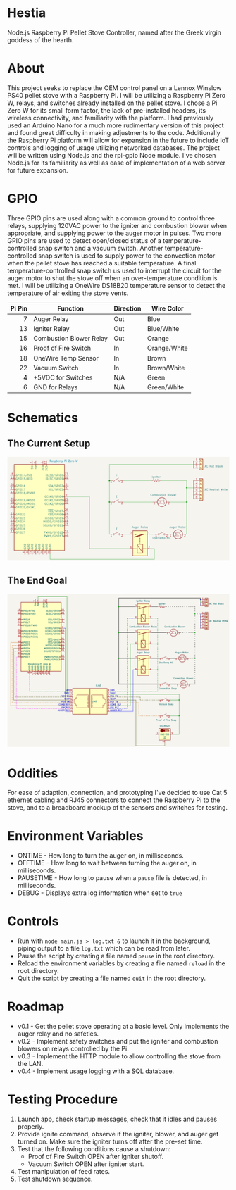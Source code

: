 # Hestia
Node.js Raspberry Pi Pellet Stove Controller, named after the Greek virgin goddess of the hearth.

# About
This project seeks to replace the OEM control panel on a Lennox Winslow PS40 pellet stove with a Raspberry Pi. I will be utilizing a Raspberry Pi Zero W, relays, and switches already installed on the pellet stove. I chose a Pi Zero W for its small form factor, the lack of pre-installed headers, its wireless connectivity, and familiarity with the platform. I had previously used an Arduino Nano for a much more rudimentary version of this project and found great difficulty in making adjustments to the code. Additionally the Raspberry Pi platform will allow for expansion in the future to include IoT controls and logging of usage utilizing networked databases. The project will be written using Node.js and the rpi-gpio Node module. I've chosen Node.js for its familiarity as well as ease of implementation of a web server for future expansion.

# GPIO
Three GPIO pins are used along with a common ground to control three relays, supplying 120VAC power to the igniter and combustion blower when appropriate, and supplying power to the auger motor in pulses. Two more GPIO pins are used to detect open/closed status of a temperature-controlled snap switch and a vacuum switch. Another temperature-controlled snap switch is used to supply power to the convection motor when the pellet stove has reached a suitable temperature. A final temperature-controlled snap switch us used to interrupt the circuit for the auger motor to shut the stove off when an over-temperature condition is met. I will be utilizing a OneWire DS18B20 temperature sensor to detect the temperature of air exiting the stove vents.

| Pi Pin | Function | Direction | Wire Color |
| ------:| -------- | --------- | ---------- |
7 | Auger Relay | Out | Blue
13 | Igniter Relay | Out | Blue/White
15 | Combustion Blower Relay | Out | Orange
16 | Proof of Fire Switch | In | Orange/White
18 | OneWire Temp Sensor | In | Brown
22 | Vacuum Switch | In | Brown/White
4 | +5VDC for Switches | N/A | Green
6 | GND for Relays | N/A | Green/White

# Schematics
## The Current Setup
![Current Schematic](/assets/currentschem.png)

## The End Goal
![Future Schematic](/assets/futureschem.png)

# Oddities
For ease of adaption, connection, and prototyping I've decided to use Cat 5 ethernet cabling and RJ45 connectors to connect the Raspberry Pi to the stove, and to a breadboard mockup of the sensors and switches for testing.

# Environment Variables
* ONTIME - How long to turn the auger on, in milliseconds.  
* OFFTIME - How long to wait between turning the auger on, in milliseconds.  
* PAUSETIME - How long to pause when a `pause` file is detected, in milliseconds.  
* DEBUG - Displays extra log information when set to `true`

# Controls
* Run with `node main.js > log.txt &` to launch it in the background, piping output to a file `log.txt` which can be read from later.  
* Pause the script by creating a file named `pause` in the root directory.  
* Reload the environment variables by creating a file named `reload` in the root directory.  
* Quit the script by creating a file named `quit` in the root directory.

# Roadmap
* v0.1 - Get the pellet stove operating at a basic level. Only implements the auger relay and no safeties.
* v0.2 - Implement safety switches and put the igniter and combustion blowers on relays controlled by the Pi.
* v0.3 - Implement the HTTP module to allow controlling the stove from the LAN.
* v0.4 - Implement usage logging with a SQL database.

# Testing Procedure
1. Launch app, check startup messages, check that it idles and pauses properly.
2. Provide ignite command, observe if the igniter, blower, and auger get turned on. Make sure the igniter turns off after the pre-set time.
3. Test that the following conditions cause a shutdown:
    * Proof of Fire Switch OPEN after igniter shutoff.
    * Vacuum Switch OPEN after igniter start.
4. Test manipulation of feed rates.
5. Test shutdown sequence.